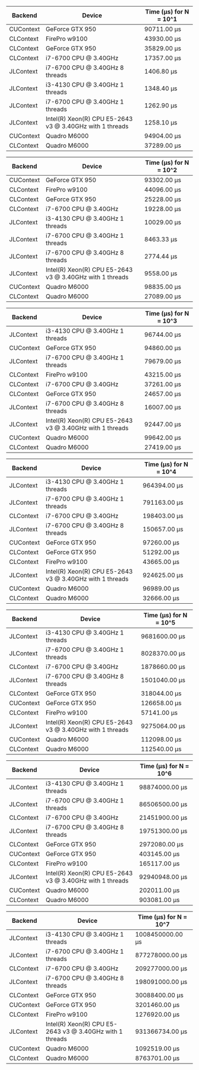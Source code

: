| Backend | Device | Time (μs) for N = 10^1 |
| ---- | ---- | ---- |
| CUContext | GeForce GTX 950 |  90711.00 μs |
| CLContext | FirePro w9100 |  43930.00 μs |
| CLContext | GeForce GTX 950 |  35829.00 μs |
| CLContext | i7-6700 CPU @ 3.40GHz |  17357.00 μs |
| JLContext | i7-6700 CPU @ 3.40GHz 8 threads |  1406.80 μs |
| JLContext | i3-4130 CPU @ 3.40GHz 1 threads |  1348.40 μs |
| JLContext | i7-6700 CPU @ 3.40GHz 1 threads |  1262.90 μs |
| JLContext | Intel(R) Xeon(R) CPU E5-2643 v3 @ 3.40GHz with 1 threads |  1258.10 μs |
| CUContext | Quadro M6000 |  94904.00 μs |
| CLContext | Quadro M6000 |  37289.00 μs |


| Backend | Device | Time (μs) for N = 10^2 |
| ---- | ---- | ---- |
| CUContext | GeForce GTX 950 |  93302.00 μs |
| CLContext | FirePro w9100 |  44096.00 μs |
| CLContext | GeForce GTX 950 |  25228.00 μs |
| CLContext | i7-6700 CPU @ 3.40GHz |  19228.00 μs |
| JLContext | i3-4130 CPU @ 3.40GHz 1 threads |  10029.00 μs |
| JLContext | i7-6700 CPU @ 3.40GHz 1 threads |  8463.33 μs |
| JLContext | i7-6700 CPU @ 3.40GHz 8 threads |  2774.44 μs |
| JLContext | Intel(R) Xeon(R) CPU E5-2643 v3 @ 3.40GHz with 1 threads |  9558.00 μs |
| CUContext | Quadro M6000 |  98835.00 μs |
| CLContext | Quadro M6000 |  27089.00 μs |


| Backend | Device | Time (μs) for N = 10^3 |
| ---- | ---- | ---- |
| JLContext | i3-4130 CPU @ 3.40GHz 1 threads |  96744.00 μs |
| CUContext | GeForce GTX 950 |  94860.00 μs |
| JLContext | i7-6700 CPU @ 3.40GHz 1 threads |  79679.00 μs |
| CLContext | FirePro w9100 |  43215.00 μs |
| CLContext | i7-6700 CPU @ 3.40GHz |  37261.00 μs |
| CLContext | GeForce GTX 950 |  24657.00 μs |
| JLContext | i7-6700 CPU @ 3.40GHz 8 threads |  16007.00 μs |
| JLContext | Intel(R) Xeon(R) CPU E5-2643 v3 @ 3.40GHz with 1 threads |  92447.00 μs |
| CUContext | Quadro M6000 |  99642.00 μs |
| CLContext | Quadro M6000 |  27419.00 μs |


| Backend | Device | Time (μs) for N = 10^4 |
| ---- | ---- | ---- |
| JLContext | i3-4130 CPU @ 3.40GHz 1 threads |  964394.00 μs |
| JLContext | i7-6700 CPU @ 3.40GHz 1 threads |  791163.00 μs |
| CLContext | i7-6700 CPU @ 3.40GHz |  198403.00 μs |
| JLContext | i7-6700 CPU @ 3.40GHz 8 threads |  150657.00 μs |
| CUContext | GeForce GTX 950 |  97260.00 μs |
| CLContext | GeForce GTX 950 |  51292.00 μs |
| CLContext | FirePro w9100 |  43665.00 μs |
| JLContext | Intel(R) Xeon(R) CPU E5-2643 v3 @ 3.40GHz with 1 threads |  924625.00 μs |
| CUContext | Quadro M6000 |  96989.00 μs |
| CLContext | Quadro M6000 |  32666.00 μs |


| Backend | Device | Time (μs) for N = 10^5 |
| ---- | ---- | ---- |
| JLContext | i3-4130 CPU @ 3.40GHz 1 threads |  9681600.00 μs |
| JLContext | i7-6700 CPU @ 3.40GHz 1 threads |  8028370.00 μs |
| CLContext | i7-6700 CPU @ 3.40GHz |  1878660.00 μs |
| JLContext | i7-6700 CPU @ 3.40GHz 8 threads |  1501040.00 μs |
| CLContext | GeForce GTX 950 |  318044.00 μs |
| CUContext | GeForce GTX 950 |  126658.00 μs |
| CLContext | FirePro w9100 |  57141.00 μs |
| JLContext | Intel(R) Xeon(R) CPU E5-2643 v3 @ 3.40GHz with 1 threads |  9275064.00 μs |
| CUContext | Quadro M6000 |  112098.00 μs |
| CLContext | Quadro M6000 |  112540.00 μs |


| Backend | Device | Time (μs) for N = 10^6 |
| ---- | ---- | ---- |
| JLContext | i3-4130 CPU @ 3.40GHz 1 threads |  98874000.00 μs |
| JLContext | i7-6700 CPU @ 3.40GHz 1 threads |  86506500.00 μs |
| CLContext | i7-6700 CPU @ 3.40GHz |  21451900.00 μs |
| JLContext | i7-6700 CPU @ 3.40GHz 8 threads |  19751300.00 μs |
| CLContext | GeForce GTX 950 |  2972080.00 μs |
| CUContext | GeForce GTX 950 |  403145.00 μs |
| CLContext | FirePro w9100 |  165117.00 μs |
| JLContext | Intel(R) Xeon(R) CPU E5-2643 v3 @ 3.40GHz with 1 threads |  92940948.00 μs |
| CUContext | Quadro M6000 |  202011.00 μs |
| CLContext | Quadro M6000 |  903081.00 μs |


| Backend | Device | Time (μs) for N = 10^7 |
| ---- | ---- | ---- |
| JLContext | i3-4130 CPU @ 3.40GHz 1 threads |  1008450000.00 μs |
| JLContext | i7-6700 CPU @ 3.40GHz 1 threads |  877278000.00 μs |
| CLContext | i7-6700 CPU @ 3.40GHz |  209277000.00 μs |
| JLContext | i7-6700 CPU @ 3.40GHz 8 threads |  198091000.00 μs |
| CLContext | GeForce GTX 950 |  30088400.00 μs |
| CUContext | GeForce GTX 950 |  3201460.00 μs |
| CLContext | FirePro w9100 |  1276920.00 μs |
| JLContext | Intel(R) Xeon(R) CPU E5-2643 v3 @ 3.40GHz with 1 threads |  931366734.00 μs |
| CUContext | Quadro M6000 |  1092519.00 μs |
| CLContext | Quadro M6000 |  8763701.00 μs |


